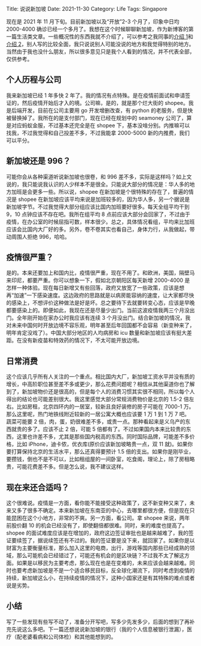 Title: 说说新加坡
Date: 2021-11-30
Category: Life
Tags: Singapore

现在是 2021 年 11 月下旬。目前新加坡以及“开放”2-3 个月了，印象中日均 2000-4000 确诊已经一个多月了。我想在这个时候聊聊新加坡，作为新博客的第一篇生活类文章。一些概况性的东西我就不介绍了，可以参考之我同事的[介绍 1](https://wsgzao.github.io/post/singapore/)和[介绍 2](https://cmgs.me/life/life-in-singapore)，别人写的比较全面，我只说说别人可能没说的地方和我觉得特别的地方。当然由于我也没什么朋友，所以很多意见只是我个人看到的情况，并不代表全部，仅供参考。

## 个人历程与公司

我来新加坡已经 1 年多快 2 年了。我的情况有点特殊。是在疫情前面试和申请签证的，然后疫情开始后才入的境。公司嘛，是的，就是那个烂大街的 shopee。我是后端开发，目前在公司主要用 go 开发增删改查，有 python 的老服务，但是快被替换掉了。我所在的是支付部门，现在已经在规划中的 seamoney 公司了，算是对应蚂蚁金服，不过基本还完全是在 shopee 下，基本没啥分别。内推嘛可以找我，不过我觉得和自己投差不多，不过我能拿 2000-5000 新的内推费，我们可以平分。

## 新加坡还是 996？

可能你会从各种渠道听说新加坡也很卷，和 996 差不多，实际是这样吗？如上文说的，我只能说我认识的人少样本不是很全。只能说大部分的情况是：华人多的地方加班是会更多一些。所以说，shopee 在新加坡是个很特殊的存在了，普遍的情况是 shopee 在新加坡应该平均来说是加班较多的，因为华人多，另一个据说是新加坡字节。不过我觉得大部分组应该比国内加班要好很多。每天全组平均干到 9，10 点钟应该不存在吧。我所在组平均 8 点前应该大部分会回家了，不过由于疫情，在办公室的时候屈指可数，样本很少。总之，具体情况看组，平均来比加班应该会比国内大厂好的多。另外，卷不卷其实也看自己，身体力行，从我做起，带动周围人拒绝 996，哈哈。

## 疫情很严重？

是的。本来还要加上和国内比，疫情很严重，现在不用了。和欧洲，美国，隔壁马来印尼，都要严重。你可以想象一下，假如北京朝阳区每天新增 2000-4000 是怎样一种体验。现在每日新增又有些回落，政府又放宽了一些政策，应该是想再“加速”一下感染速度。这边政府的思路就是以病房能容纳的速度，让大家都尽快的感染上，不想评价这种做法是好是坏。总之要待下去就要转变心态，应该是早晚都要感染上的。即便如此，我现在还是尽量少出门。当前这波疫情我两三个月没出门。全年刚开始在家办公时我应该有连续 3 个月没出门。结合新加坡的情况，我对未来中国何时开放边境不容乐观，明年甚至后年回国都不会容易（新变种来了，明年肯定没戏了）。中国大部分地区的人均病房和 icu 数量和新加坡应该有挺大差距。在没有新疫苗和特效药的情况下，不太可能开放边境。

## 日常消费

这个应该几乎所有人关注的一个重点。相比国内大厂，新加坡工资水平并没有质的增长，中高阶职位甚至差不多或更少，那么花费问题呢？相信从其他渠道你也了解到了，新加坡物价还是很高的，但是每个人的消费习惯其实很不相同，所以每个人得出的结论也可能差别很大。我这里感觉大部分常规消费物价是北京的 1.5-2 倍左右。比如房租，北京四环内的一居室，较新且良好装修的房子可能在 7000-1 万。那么这里呢，热门地铁线附近较新的一居公寓大概也应该要 1 万 1 到 1 万 7 吧。蔬菜可能要 2 倍，肉，蛋，奶很难差不多，或贵一点。那种看起来是义乌产的东西就贵的多了。应该不止 2 倍，可能 5 倍都有了。不过如果国内本来比较贵的东西，这里也许差不多，尤其是那些国内税高的东西。同时国际品牌，可能差不多价格，比如 iPhone，迪卡侬，优衣库(原价应该新加坡略贵一点，双 11 就)。如果你要打算保持北京的生活水平，那么还真得要预计 1.5 倍的支出。如果你是刚毕业，要攒钱，倒也不是不可以，比如租组屋的一间卧室，吃食阁，理论上，除了房租略贵，可能花费差不多。但是怎么说，我不建议这样。

## 现在来还合适吗？

这个很难说。疫情是一方面，看你能不能接受这种政策了，这不新变种又来了，未来又多了很多不确定。本来新加坡在东南亚的中心，去哪里都很方便，但是现在只能昆困在这个小地方，非常的不爽。另一方面，看公司。拿 shopee 来说，两年前股价翻 10 的机会已经没有了，即使翻倍都很难。同时，来的难度也提高了。shopee 的面试难度应该是在增加的，政府这边签证审批也是越来越难了，我的签证要续签了，据说续签还有不过的。我的签证要是没下来，就回家了。如果你是以财富为主要衡量标准，那么加入这里的电商，出行，游戏等国内那些已经成熟的领域，那么可能机会已经错过了，可能还有机会的是区块链？不过我不太了解这方面。如果是以移民为主要考虑，那么现在也是在变难的，未来应该会越来越难。同时也要考虑新加坡是不是一个适合移民目标，反全球化潮流下，同时考虑到疫情的持续，新加坡这么小，在持续疫情的情况下，这种小国家还是有其特殊的难点或者说是劣势。

## 小结

写了一些发现有些写不动了，准备分开写吧，写多少先发多少，后面的想到了再补充先说这么多吧。下一篇还想说说新加坡的银行（我的个人信息被银行泄漏），医疗（配老婆看病和公司体检）和其他能想到的。
